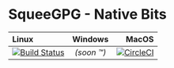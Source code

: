 # SqueeGPG - Native Bits


| Linux | Windows | MacOS |
|:------|:-------:|------:|
| [![Build Status](https://travis-ci.org/atom/squeegpg-native.svg?branch=master)](https://travis-ci.org/atom/squeegpg-native) | _(soon :tm:)_ | [![CircleCI](https://circleci.com/gh/atom/squeegpg-native.svg?style=svg)](https://circleci.com/gh/atom/squeegpg-native) |

